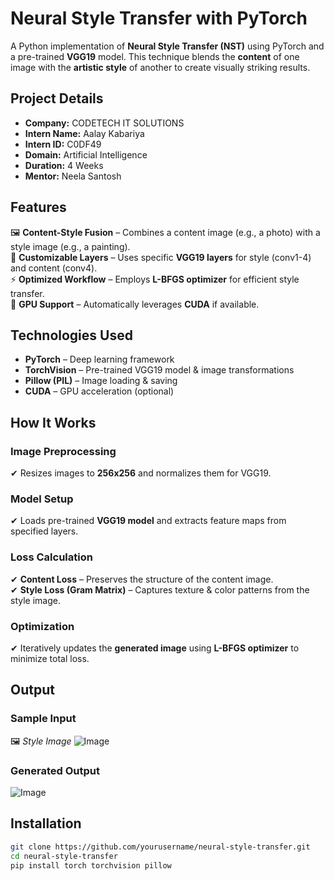 # Neural Style Transfer with PyTorch  
A Python implementation of **Neural Style Transfer (NST)** using PyTorch and a pre-trained **VGG19** model. This technique blends the **content** of one image with the **artistic style** of another to create visually striking results.

## Project Details  
- **Company:** CODETECH IT SOLUTIONS  
- **Intern Name:** Aalay Kabariya
- **Intern ID:** C0DF49  
- **Domain:** Artificial Intelligence  
- **Duration:** 4 Weeks  
- **Mentor:** Neela Santosh  

## Features  
🖼 **Content-Style Fusion** – Combines a content image (e.g., a photo) with a style image (e.g., a painting).  
🎯 **Customizable Layers** – Uses specific **VGG19 layers** for style (conv1-4) and content (conv4).  
⚡ **Optimized Workflow** – Employs **L-BFGS optimizer** for efficient style transfer.  
🚀 **GPU Support** – Automatically leverages **CUDA** if available.  

## Technologies Used  
- **PyTorch** – Deep learning framework  
- **TorchVision** – Pre-trained VGG19 model & image transformations  
- **Pillow (PIL)** – Image loading & saving  
- **CUDA** – GPU acceleration (optional)  

## How It Works  
### Image Preprocessing  
✔ Resizes images to **256x256** and normalizes them for VGG19.  

### Model Setup  
✔ Loads pre-trained **VGG19 model** and extracts feature maps from specified layers.  

### Loss Calculation  
✔ **Content Loss** – Preserves the structure of the content image.  
✔ **Style Loss (Gram Matrix)** – Captures texture & color patterns from the style image.  

### Optimization  
✔ Iteratively updates the **generated image** using **L-BFGS optimizer** to minimize total loss.  

## Output  
### Sample Input  
🖼 _Style Image_ 
 ![Image](https://github.com/user-attachments/assets/d47d89b3-73b3-4161-8e08-3acf4c54f183)


### Generated Output  
![Image](https://github.com/user-attachments/assets/ca7298bb-e11b-473c-9a1c-23f3109d6df7)  

## Installation  
```bash
git clone https://github.com/yourusername/neural-style-transfer.git
cd neural-style-transfer
pip install torch torchvision pillow
